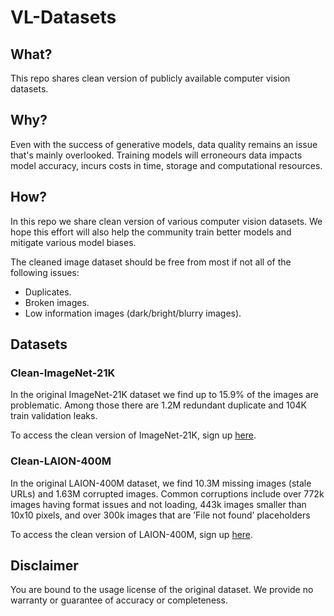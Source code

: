 # VL-Datasets

## What?
This repo shares clean version of publicly available computer vision datasets.

## Why?
Even with the success of generative models, data quality remains an issue that's mainly overlooked.
Training models will erroneours data impacts model accuracy, incurs costs in time, storage and computational resources.

## How?
In this repo we share clean version of various computer vision datasets. We hope this effort will also help the community train better models and mitigate various model biases.

The cleaned image dataset should be free from most if not all of the following issues:

+ Duplicates.
+ Broken images.
+ Low information images (dark/bright/blurry images).

## Datasets

### Clean-ImageNet-21K
In the original ImageNet-21K dataset we find up to 15.9% of the images are problematic. Among those there are 1.2M redundant duplicate and 104K train validation leaks.

To access the clean version of ImageNet-21K, sign up [here](https://forms.gle/khZpAGUQJeqgRwwo7).

### Clean-LAION-400M
In the original LAION-400M dataset, we find 10.3M missing images (stale URLs) and 1.63M corrupted images. Common corruptions include over 772k images
having format issues and not loading, 443k images smaller
than 10x10 pixels, and over 300k images that are ’File not
found’ placeholders

To access the clean version of LAION-400M, sign up [here](https://forms.gle/khZpAGUQJeqgRwwo7).

## Disclaimer
You are bound to the usage license of the original dataset. We provide no warranty or guarantee of accuracy or completeness.